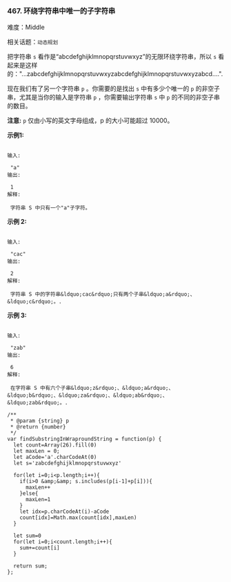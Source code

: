 ### 467. 环绕字符串中唯一的子字符串

难度：Middle

相关话题：`动态规划`

把字符串  `s`  看作是&ldquo;abcdefghijklmnopqrstuvwxyz&rdquo;的无限环绕字符串，所以 `s`  看起来是这样的："...zabcdefghijklmnopqrstuvwxyzabcdefghijklmnopqrstuvwxyzabcd....".



现在我们有了另一个字符串  `p`  。你需要的是找出  `s`  中有多少个唯一的  `p`  的非空子串，尤其是当你的输入是字符串  `p`  ，你需要输出字符串 `s`  中  `p`  的不同的非空子串的数目。



**注意:**   `p` 仅由小写的英文字母组成，p 的大小可能超过 10000。







**示例1:** 





```

输入:

 "a"
输出:

 1
解释:

 字符串 S 中只有一个"a"子字符。

```






**示例 2:** 





```

输入:

 "cac"
输出:

 2
解释:

 字符串 S 中的字符串&ldquo;cac&rdquo;只有两个子串&ldquo;a&rdquo;、&ldquo;c&rdquo;。.

```






**示例 3:** 





```

输入:

 "zab"
输出:

 6
解释:

 在字符串 S 中有六个子串&ldquo;z&rdquo;、&ldquo;a&rdquo;、&ldquo;b&rdquo;、&ldquo;za&rdquo;、&ldquo;ab&rdquo;、&ldquo;zab&rdquo;。.

```







```
/**
 * @param {string} p
 * @return {number}
 */
var findSubstringInWraproundString = function(p) {
  let count=Array(26).fill(0)
  let maxLen = 0; 
  let aCode='a'.charCodeAt(0)
  let s='zabcdefghijklmnopqrstuvwxyz'
  
  for(let i=0;i<p.length;i++){
    if(i>0 &amp;&amp; s.includes(p[i-1]+p[i])){
      maxLen++
    }else{
      maxLen=1
    }
    let idx=p.charCodeAt(i)-aCode
    count[idx]=Math.max(count[idx],maxLen)
  }
  
  let sum=0
  for(let i=0;i<count.length;i++){
    sum+=count[i]
  }

  return sum;
};



```

